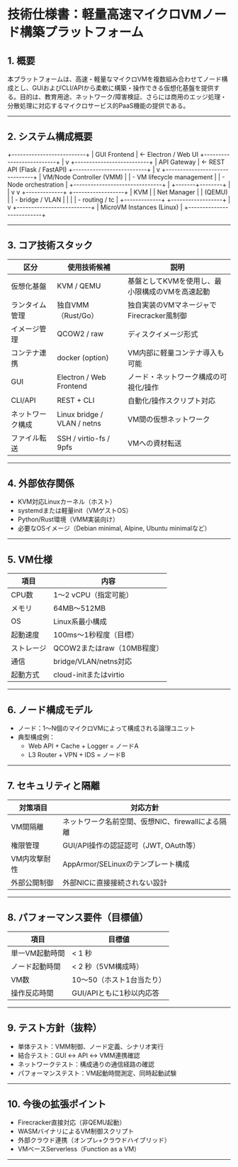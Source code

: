 # 技術仕様書：軽量高速マイクロVMノード構築プラットフォーム

## 1. 概要

本プラットフォームは、高速・軽量なマイクロVMを複数組み合わせてノード構成とし、GUIおよびCLI/APIから柔軟に構築・操作できる仮想化基盤を提供する。目的は、教育用途、ネットワーク/障害検証、さらには商用のエッジ処理・分散処理に対応するマイクロサービス的PaaS機能の提供である。

---

## 2. システム構成概要

+--------------------------+
|      GUI Frontend       |   ← Electron / Web UI
+--------------------------+
              |
              v
+--------------------------+
|       API Gateway        |   ← REST API (Flask / FastAPI)
+--------------------------+
              |
              v
+-------------------------------+
|   VM/Node Controller (VMM)    |
|  - VM lifecycle management    |
|  - Node orchestration         |
+-------------------------------+
              |
      +-------+--------+
      |                |
      v                v
+-------------+   +------------------+
|     KVM     |   |   Net Manager    |
|   (QEMU)    |   | - bridge / VLAN  |
|             |   | - routing / tc   |
+-------------+   +------------------+
              |
              v
    +--------------------------+
    |  MicroVM Instances (Linux) |
    +--------------------------+


---

## 3. コア技術スタック

| 区分             | 使用技術候補                  | 説明                                           |
|------------------|-------------------------------|------------------------------------------------|
| 仮想化基盤        | KVM / QEMU                    | 基盤としてKVMを使用し、最小限構成のVMを高速起動 |
| ランタイム管理    | 独自VMM（Rust/Go）            | 独自実装のVMマネージャでFirecracker風制御      |
| イメージ管理      | QCOW2 / raw                   | ディスクイメージ形式                           |
| コンテナ連携      | docker (option)               | VM内部に軽量コンテナ導入も可能                 |
| GUI               | Electron / Web Frontend       | ノード・ネットワーク構成の可視化/操作          |
| CLI/API           | REST + CLI                    | 自動化/操作スクリプト対応                      |
| ネットワーク構成  | Linux bridge / VLAN / netns   | VM間の仮想ネットワーク                          |
| ファイル転送      | SSH / virtio-fs / 9pfs         | VMへの資材転送                                 |

---

## 4. 外部依存関係

- KVM対応Linuxカーネル（ホスト）
- systemdまたは軽量init（VMゲストOS）
- Python/Rust環境（VMM実装向け）
- 必要なOSイメージ（Debian minimal, Alpine, Ubuntu minimalなど）

---

## 5. VM仕様

| 項目         | 内容                      |
|--------------|---------------------------|
| CPU数        | 1～2 vCPU（指定可能）     |
| メモリ       | 64MB〜512MB               |
| OS           | Linux系最小構成           |
| 起動速度     | 100ms～1秒程度（目標）    |
| ストレージ    | QCOW2またはraw（10MB程度）|
| 通信         | bridge/VLAN/netns対応     |
| 起動方式     | cloud-initまたはvirtio    |

---

## 6. ノード構成モデル

- ノード：1～N個のマイクロVMによって構成される論理ユニット
- 典型構成例：
  - Web API + Cache + Logger = ノードA
  - L3 Router + VPN + IDS = ノードB

---

## 7. セキュリティと隔離

| 対策項目         | 対応方針                                               |
|------------------|--------------------------------------------------------|
| VM間隔離         | ネットワーク名前空間、仮想NIC、firewallによる隔離    |
| 権限管理         | GUI/API操作の認証認可（JWT, OAuth等）                 |
| VM内攻撃耐性     | AppArmor/SELinuxのテンプレート構成                     |
| 外部公開制御     | 外部NICに直接接続されない設計                          |

---

## 8. パフォーマンス要件（目標値）

| 項目               | 目標値                          |
|--------------------|---------------------------------|
| 単一VM起動時間     | < 1 秒                         |
| ノード起動時間     | < 2 秒（5VM構成時）            |
| VM数               | 10～50（ホスト1台当たり）      |
| 操作反応時間       | GUI/APIともに1秒以内応答       |

---

## 9. テスト方針（抜粋）

- 単体テスト：VMM制御、ノード定義、シナリオ実行
- 結合テスト：GUI ↔ API ↔ VMM連携確認
- ネットワークテスト：構成通りの通信経路の確認
- パフォーマンステスト：VM起動時間測定、同時起動試験

---

## 10. 今後の拡張ポイント

- Firecracker直接対応（非QEMU起動）
- WASMバイナリによるVM制御スクリプト
- 外部クラウド連携（オンプレ+クラウドハイブリッド）
- VMベースServerless（Function as a VM）

---